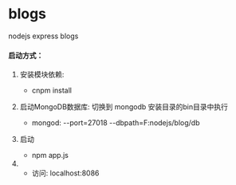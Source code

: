 # blogs
nodejs express blogs

#### 启动方式：

1. 安装模块依赖:
    - cnpm install

2. 启动MongoDB数据库: 切换到 mongodb 安装目录的bin目录中执行
    - mongod: --port=27018 --dbpath=F:nodejs/blog/db

3. 启动
    - npm app.js

4.
    - 访问: localhost:8086
